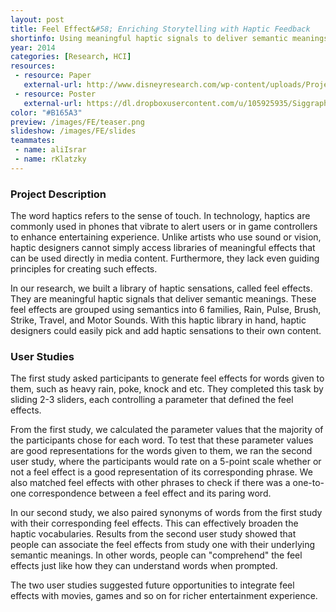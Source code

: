 ```yaml
---
layout: post
title: Feel Effect&#58; Enriching Storytelling with Haptic Feedback
shortinfo: Using meaningful haptic signals to deliver semantic meanings in stories for children.
year: 2014
categories: [Research, HCI]
resources: 
 - resource: Paper
   external-url: http://www.disneyresearch.com/wp-content/uploads/Project_FeelEffects_SAP2014_paper.pdf
 - resource: Poster
   external-url: https://dl.dropboxusercontent.com/u/105925935/Siggraph_poster_v6-01.png 
color: "#B165A3"
preview: /images/FE/teaser.png
slideshow: /images/FE/slides
teammates:
 - name: aliIsrar
 - name: rKlatzky
---
```


### Project Description
The word haptics refers to the sense of touch. In technology, haptics are commonly used in phones that vibrate to alert users or in game controllers to enhance entertaining experience. Unlike artists who use sound or vision, haptic designers cannot simply access libraries of meaningful effects that can be used directly in media content. Furthermore, they lack even guiding principles for creating such effects.

In our research, we built a library of haptic sensations, called feel effects. They are meaningful haptic signals that deliver semantic meanings. These feel effects are grouped using semantics into 6 families, Rain, Pulse, Brush, Strike, Travel, and Motor Sounds. With this haptic library in hand, haptic designers could easily pick and add haptic sensations to their own content.

### User Studies
The first study asked participants to generate feel effects for words given to them, such as heavy rain, poke, knock and etc. They completed this task by sliding 2-3 sliders, each controlling a parameter that defined the feel effects.

From the first study, we calculated the parameter values that the majority of the participants chose for each word. To test that these parameter values are good representations for the words given to them, we ran the second user study, where the participants would rate on a 5-point scale whether or not a feel effect is a good representation of its corresponding phrase. We also matched feel effects with other phrases to check if there was a one-to-one correspondence between a feel effect and its paring word.

In our second study, we also paired synonyms of words from the first study with their corresponding feel effects. This can effectively broaden the haptic vocabularies. Results from the second user study showed that people can associate the feel effects from study one with their underlying semantic meanings. In other words, people can "comprehend" the feel effects just like how they can understand words when prompted.

The two user studies suggested future opportunities to integrate feel effects with movies, games and so on for richer entertainment experience.